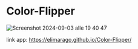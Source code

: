 # Color-Flipper
![Screenshot 2024-09-03 alle 19 40 47](https://github.com/user-attachments/assets/35062c69-d6a6-4193-9544-6e540e63f8e4)



link app: https://elimarago.github.io/Color-Flipper/
